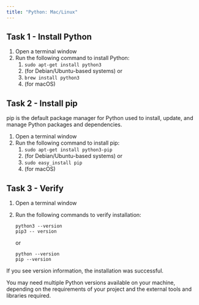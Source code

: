 ```yaml
---
title: "Python: Mac/Linux"
---
```


## Task 1 - Install Python

1.  Open a terminal window
2.  Run the following command to install Python:
    1.  `sudo apt-get install python3`
    2.  (for Debian/Ubuntu-based systems) or
    3.  `brew install python3`
    4.  (for macOS)

## Task 2 - Install pip

pip is the default package manager for Python used to install, update, 
and manage Python packages and dependencies. 

1.  Open a terminal window
2.  Run the following command to install pip:
    1.  `sudo apt-get install python3-pip`
    2.  (for Debian/Ubuntu-based systems) or
    3.  `sudo easy_install pip`
    4.  (for macOS)

## Task 3 - Verify

1.  Open a terminal window
2.  Run the following commands to verify installation:

    ```
    python3 --version
    pip3 -- version
    ```

    or 

    ```
    python --version
    pip --version
    ```

If you see version information, the installation was successful.

You may need multiple Python versions available on your machine, 
depending on the requirements of your project and the external tools and 
libraries required. 